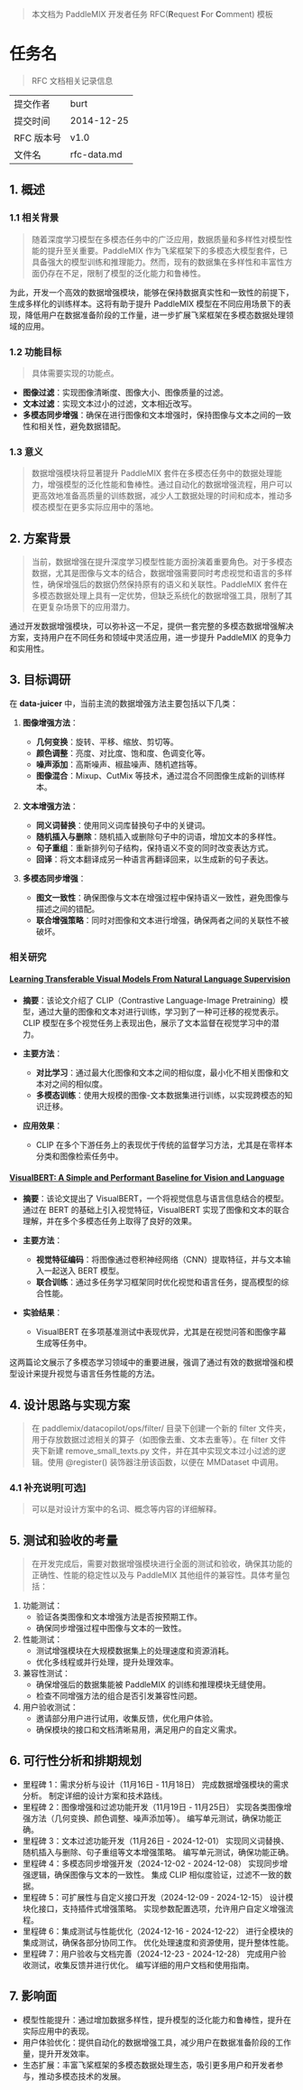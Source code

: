 > 本文档为 PaddleMIX 开发者任务 RFC(**R**equest **F**or **C**omment) 模板

# 任务名

> RFC 文档相关记录信息

|              |                    |
| ------------ | -----------------  |
| 提交作者      |    burt            |
| 提交时间      |    2014-12-25      |
| RFC 版本号    | v1.0               |
| 文件名        | rfc-data.md        |

## 1. 概述

### 1.1 相关背景
> 随着深度学习模型在多模态任务中的广泛应用，数据质量和多样性对模型性能的提升至关重要。PaddleMIX 作为飞桨框架下的多模态大模型套件，已具备强大的模型训练和推理能力。然而，现有的数据集在多样性和丰富性方面仍存在不足，限制了模型的泛化能力和鲁棒性。

为此，开发一个高效的数据增强模块，能够在保持数据真实性和一致性的前提下，生成多样化的训练样本。这将有助于提升 PaddleMIX 模型在不同应用场景下的表现，降低用户在数据准备阶段的工作量，进一步扩展飞桨框架在多模态数据处理领域的应用。



### 1.2 功能目标

> 具体需要实现的功能点。

- **图像过滤**：实现图像清晰度、图像大小、图像质量的过滤。
- **文本过滤**：实现文本过小的过滤，文本相近改写。
- **多模态同步增强**：确保在进行图像和文本增强时，保持图像与文本之间的一致性和相关性，避免数据错配。

### 1.3 意义

> 数据增强模块将显著提升 PaddleMIX 套件在多模态任务中的数据处理能力，增强模型的泛化性能和鲁棒性。通过自动化的数据增强流程，用户可以更高效地准备高质量的训练数据，减少人工数据处理的时间和成本，推动多模态模型在更多实际应用中的落地。


## 2.  方案背景

> 当前，数据增强在提升深度学习模型性能方面扮演着重要角色。对于多模态数据，尤其是图像与文本的结合，数据增强需要同时考虑视觉和语言的多样性，确保增强后的数据仍然保持原有的语义和关联性。PaddleMIX 套件在多模态数据处理上具有一定优势，但缺乏系统化的数据增强工具，限制了其在更复杂场景下的应用潜力。

通过开发数据增强模块，可以弥补这一不足，提供一套完整的多模态数据增强解决方案，支持用户在不同任务和领域中灵活应用，进一步提升 PaddleMIX 的竞争力和实用性。

## 3. 目标调研

在 **data-juicer** 中，当前主流的数据增强方法主要包括以下几类：

1. **图像增强方法**：
   - **几何变换**：旋转、平移、缩放、剪切等。
   - **颜色调整**：亮度、对比度、饱和度、色调变化等。
   - **噪声添加**：高斯噪声、椒盐噪声、随机遮挡等。
   - **图像混合**：Mixup、CutMix 等技术，通过混合不同图像生成新的训练样本。

2. **文本增强方法**：
   - **同义词替换**：使用同义词库替换句子中的关键词。
   - **随机插入与删除**：随机插入或删除句子中的词语，增加文本的多样性。
   - **句子重组**：重新排列句子结构，保持语义不变的同时改变表达方式。
   - **回译**：将文本翻译成另一种语言再翻译回来，以生成新的句子表达。

3. **多模态同步增强**：
   - **图文一致性**：确保图像与文本在增强过程中保持语义一致性，避免图像与描述之间的错配。
   - **联合增强策略**：同时对图像和文本进行增强，确保两者之间的关联性不被破坏。
  
### 相关研究

#### [Learning Transferable Visual Models From Natural Language Supervision](https://arxiv.org/abs/2103.00020)
- **摘要**：该论文介绍了 CLIP（Contrastive Language-Image Pretraining）模型，通过大量的图像和文本对进行训练，学习到了一种可迁移的视觉表示。CLIP 模型在多个视觉任务上表现出色，展示了文本监督在视觉学习中的潜力。

- **主要方法**：
  - **对比学习**：通过最大化图像和文本之间的相似度，最小化不相关图像和文本对之间的相似度。
  - **多模态训练**：使用大规模的图像-文本数据集进行训练，以实现跨模态的知识迁移。

- **应用效果**：
  - CLIP 在多个下游任务上的表现优于传统的监督学习方法，尤其是在零样本分类和图像检索任务中。

####  [VisualBERT: A Simple and Performant Baseline for Vision and Language](https://arxiv.org/abs/1908.03557)
- **摘要**：该论文提出了 VisualBERT，一个将视觉信息与语言信息结合的模型。通过在 BERT 的基础上引入视觉特征，VisualBERT 实现了图像和文本的联合理解，并在多个多模态任务上取得了良好的效果。

- **主要方法**：
  - **视觉特征编码**：将图像通过卷积神经网络（CNN）提取特征，并与文本输入一起送入 BERT 模型。
  - **联合训练**：通过多任务学习框架同时优化视觉和语言任务，提高模型的综合性能。

- **实验结果**：
  - VisualBERT 在多项基准测试中表现优异，尤其是在视觉问答和图像字幕生成等任务中。

这两篇论文展示了多模态学习领域中的重要进展，强调了通过有效的数据增强和模型设计来提升视觉与语言任务性能的方法。



## 4. 设计思路与实现方案

> 在 paddlemix/datacopilot/ops/filter/ 目录下创建一个新的 filter 文件夹，用于存放数据过滤相关的算子（如图像去重、文本去重等）。在 filter 文件夹下新建 remove_small_texts.py 文件，并在其中实现文本过小过滤的逻辑。使用 @register() 装饰器注册该函数，以便在 MMDataset 中调用。


### 4.1 补充说明[可选]

> 可以是对设计方案中的名词、概念等内容的详细解释。

## 5. 测试和验收的考量

> 在开发完成后，需要对数据增强模块进行全面的测试和验收，确保其功能的正确性、性能的稳定性以及与 PaddleMIX 其他组件的兼容性。具体考量包括：

1. 功能测试：
   * 验证各类图像和文本增强方法是否按预期工作。
   * 确保同步增强过程中图像与文本的一致性。
2. 性能测试：
   * 测试增强模块在大规模数据集上的处理速度和资源消耗。
   * 优化多线程或并行处理，提升处理效率。
3. 兼容性测试：
   * 确保增强后的数据集能被 PaddleMIX 的训练和推理模块无缝使用。
   * 检查不同增强方法的组合是否引发兼容性问题。
4. 用户验收测试：
   * 邀请部分用户进行试用，收集反馈，优化用户体验。
   * 确保模块的接口和文档清晰易用，满足用户的自定义需求。

## 6. 可行性分析和排期规划

* 里程碑 1：需求分析与设计（11月16日 - 11月18日）
   完成数据增强模块的需求分析。
   制定详细的设计方案和技术路线。
* 里程碑 2：图像增强和过滤功能开发（11月19日 - 11月25日）
   实现各类图像增强方法（几何变换、颜色调整、噪声添加等）。
   编写单元测试，确保功能正确。
* 里程碑 3：文本过滤功能开发（11月26日 - 2024-12-01）
   实现同义词替换、随机插入与删除、句子重组等文本增强策略。
   编写单元测试，确保功能正确。
* 里程碑 4：多模态同步增强开发（2024-12-02 - 2024-12-08）
   实现同步增强逻辑，确保图像与文本的一致性。
   集成 CLIP 相似度验证，过滤不一致的数据。
* 里程碑 5：可扩展性与自定义接口开发（2024-12-09 - 2024-12-15）
   设计模块化接口，支持插件式增强策略。
   实现参数配置选项，允许用户自定义增强流程。
* 里程碑 6：集成测试与性能优化（2024-12-16 - 2024-12-22）
   进行全模块的集成测试，确保各部分协同工作。
   优化处理速度和资源使用，提升整体性能。
* 里程碑 7：用户验收与文档完善（2024-12-23 - 2024-12-28）
   完成用户验收测试，收集反馈并进行优化。
   编写详细的用户文档和使用指南。

## 7. 影响面

* 模型性能提升：通过增加数据多样性，提升模型的泛化能力和鲁棒性，提升在实际应用中的表现。
* 用户体验优化：提供自动化的数据增强工具，减少用户在数据准备阶段的工作量，提升开发效率。
* 生态扩展：丰富飞桨框架的多模态数据处理生态，吸引更多用户和开发者参与，推动多模态技术的发展。
